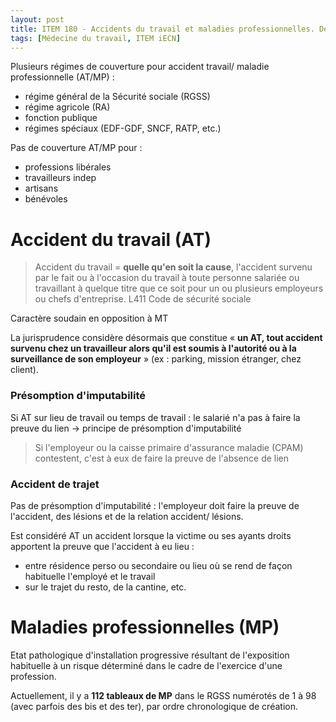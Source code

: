 ```yaml
---
layout: post
title: ITEM 180 - Accidents du travail et maladies professionnelles. Définitions et enjeux
tags: [Médecine du travail, ITEM iECN]
---
```


Plusieurs régimes  de couverture pour accident travail/ maladie professionnelle (AT/MP) :
- régime général de la Sécurité sociale (RGSS)
- régime agricole (RA)
- fonction publique
- régimes spéciaux (EDF-GDF, SNCF, RATP, etc.)

Pas de couverture AT/MP pour :
- professions libérales
- travailleurs indep
- artisans
- bénévoles

# Accident du travail (AT)

> Accident du travail = **quelle qu'en soit la cause**, l'accident survenu par le fait ou à l'occasion du travail à toute personne salariée ou travaillant à quelque titre que ce soit pour un ou plusieurs employeurs ou
chefs d'entreprise. L411 Code de sécurité sociale

Caractère soudain en opposition à MT

La jurisprudence considère désormais que constitue « **un AT, tout accident survenu chez un travailleur alors qu'il est soumis à l'autorité ou à la surveillance de son employeur** » (ex : parking, mission étranger, chez client).

### Présomption d'imputabilité

Si AT sur lieu de travail ou temps de travail : le salarié n'a pas à faire la preuve du lien -> principe de présomption d'imputabilité

> Si l'employeur ou la caisse primaire d'assurance maladie (CPAM) contestent, c'est à eux de faire la preuve de l'absence de lien

### Accident de trajet

Pas de présomption d'imputabilité : l'employeur doit faire la preuve de l'accident, des lésions et de la relation accident/ lésions.

Est considéré AT un accident lorsque la victime ou ses ayants droits apportent la preuve que l'accident à eu lieu :
- entre résidence perso ou secondaire ou lieu où se rend de façon habituelle l'employé et le travail
- sur le trajet du resto, de la cantine, etc.

# Maladies professionnelles (MP)

Etat pathologique d'installation progressive résultant de l'exposition habituelle à un risque déterminé dans le cadre de l'exercice d'une profession.

Actuellement, il y a **112 tableaux de MP** dans le RGSS numérotés de 1 à 98 (avec parfois des bis et des ter), par ordre chronologique de création.
